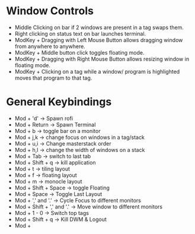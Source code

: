 # Window Controls

  - Middle Clicking on bar if 2 windows are present in a tag swaps them.
  - Right clicking on status text on bar launches terminal.
  - ModKey + Dragging with Left Mouse Button allows dragging window from anywhere to anywhere.
  - ModKey + Middle button click toggles floating mode.
  - ModKey + Dragging with Right Mouse Button allows resizing window in floating mode.
  - ModKey + Clicking on a tag while a window/ program is highlighted moves that program to that tag.

# General Keybindings

  - Mod + 'd' -> Spawn rofi
  - Mod + Return -> Spawn Terminal
  - Mod + b -> toggle bar on a monitor
  - Mod + j,k -> change focus on windows in a tag/stack
  - Mod + u,i -> Change masterstack order
  - Mod + h,l -> change the width of windows on a stack
  - Mod + Tab -> switch to last tab
  - Mod + Shift + q -> kill application
  - Mod + t -> tiling layout
  - Mod + f -> floating layout
  - Mod + m -> monocle layout
  - Mod + Shift + Space -> toggle Floating
  - Mod + Space -> Toggle Last Layout
  - Mod + ',' and '.' -> Cycle Focus to different monitors
  - Mod + Shift + ',' and '.' -> Move window to different monitors
  - Mod + 1 - 0 -> Switch top tags
  - Mod + Shift + q -> Kill DWM & Logout
  - Mod +
